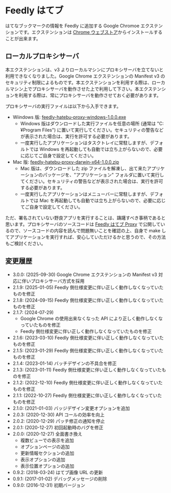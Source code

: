 # Feedly はてブ

はてなブックマークの情報を Feedly に追加する Google Chromoe エクステンションです。エクステンションは [Chrome ウェブストア](https://chromewebstore.google.com/detail/feedly-%E3%81%AF%E3%81%A6%E3%83%96/ggaaakgimbjhmglfoahnaoknmceipgni)からインストールすることが出来ます。

## ローカルプロキシサーバ

本エクステンションは、v3 よりローカルマシンにプロキシサーバを立てないと利用できなくなりました。Google Chrome エクステンションの Manifest v3 のセキュリティ制限によるものです。本エクステンションを利用する際は、ローカルマシン上でプロキシサーバを動作させた上で利用して下さい。本エクステンションを利用する際は、常にプロキシサーバを動作させておく必要があります。

プロキシサーバの実行ファイルは以下から入手できます。

- Wiindows 版: [feedly-hatebu-proxy-windows-1.0.0.exe](https://github.com/otchy210/feedly-hatebu-proxy/raw/refs/heads/main/out/feedly-hatebu-proxy-windows-1.0.0.exe)
    - Windows 版はダウンロードした実行ファイルを任意の場所 (通常は "C:¥Program Files") に置いて実行してください。セキュリティの警告などが表示された場合は、実行を許可する必要があります。
    - 一度実行したアプリケーションはタスクトレイに常駐しますが、デフォルトでは Windows を再起動しても自動では立ち上がらないので、必要に応じてご自身で設定してください。
- Mac 版: [feedly-hatebu-proxy-darwin-x64-1.0.0.zip](https://github.com/otchy210/feedly-hatebu-proxy/raw/refs/heads/main/out/feedly-hatebu-proxy-darwin-x64-1.0.0.zip)
    - Mac 版は、ダウンロードした zip ファイルを解凍し、出て来たアプリケーションのパッケージを、"アプリケーション" フォルダに置いて実行してください。セキュリティの警告などが表示された場合は、実行を許可する必要があります。
    - 一度実行したアプリケーションはメニューバーに常駐しますが、デフォルトでは Mac を再起動しても自動では立ち上がらないので、必要に応じてご自身で設定してください。

ただ、署名されていない野良アプリを実行することは、躊躇すべき事柄であると思います。プロキシサーバのソースコードは [Feedly はてブ Proxy](https://github.com/otchy210/feedly-hatebu-proxy/) で公開しているので、ソースコードの内容を読んで問題無いことを確認の上、自身で make してアプリケーションを実行すれば、安心していただけるかと思うので、その方法もご検討ください。

## 変更履歴

-   3.0.0: (2025-09-30) Google Chrome エクステンションの Manifest v3 対応に伴いプロキシサーバ方式を採用
-   2.1.9: (2025-01-05) Feedly 側仕様変更に伴い正しく動作しなくなっていたものを修正
-   2.1.8: (2024-09-15) Feedly 側仕様変更に伴い正しく動作しなくなっていたものを修正
-   2.1.7: (2024-07-29)
    - Google Chrome の使用出来なくなった API により正しく動作しなくなっていたものを修正
    - Feedly 側仕様変更に伴い正しく動作しなくなっていたものを修正
-   2.1.6: (2023-03-10) Feedly 側仕様変更に伴い正しく動作しなくなっていたものを修正
-   2.1.5: (2023-01-29) Feedly 側仕様変更に伴い正しく動作しなくなっていたものを修正
-   2.1.4: (2023-01-14) バッチデザインの不具合を修正
-   2.1.3: (2023-01-11) Feedly 側仕様変更に伴い正しく動作しなくなっていたものを修正
-   2.1.2: (2022-12-10) Feedly 側仕様変更に伴い正しく動作しなくなっていたものを修正
-   2.1.1: (2022-10-27) Feedly 側仕様変更に伴い正しく動作しなくなっていたものを修正
-   2.1.0: (2021-01-03) バッジデザイン変更オプションを追加
-   2.0.3: (2020-12-30) API コールの効率を向上
-   2.0.2: (2020-12-29) パッチ修正の通知を停止
-   2.0.1: (2020-12-27) 初回起動時のバグを修正
-   2.0.0: (2020-12-27) 全面書き換え
    -   複数ビューでの表示を追加
    -   オプションページの追加
    -   更新情報セクションの追加
    -   表示オプションの追加
    -   表示位置オプションの追加
-   0.9.2: (2018-03-24) はてブ画像 URL の更新
-   0.9.1: (2017-01-02) デバッグメッセージの削除
-   0.9.0: (2016-12-31) 初期バージョン
